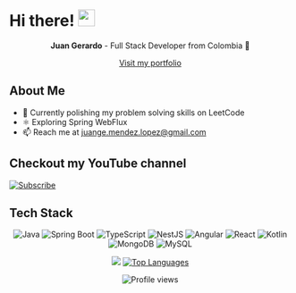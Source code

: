 # Hi there! <img src="https://raw.githubusercontent.com/MartinHeinz/MartinHeinz/master/wave.gif" width="30px"/>

<p align="center">
  <strong>Juan Gerardo</strong> - Full Stack Developer from Colombia 🚀
</p>
<p align="center">
  <a href="https://www.juan-gerardo-mendez.digital">Visit my portfolio
 </a>
</p>

## About Me
- 🌱 Currently polishing my problem solving skills on LeetCode
- ⚛️ Exploring Spring WebFlux
- 📫 Reach me at [juange.mendez.lopez@gmail.com](mailto:juange.mendez.lopez@gmail.com)
## Checkout my YouTube channel
[![Subscribe](https://img.shields.io/badge/YouTube-Subscribe-red?style=for-the-badge&logo=youtube&logoColor=white)](https://www.youtube.com/@GerardCode)

## Tech Stack
<p align="center">
  <img src="https://img.icons8.com/color/48/000000/java-coffee-cup-logo.png" alt="Java"/>
  <img src="https://img.icons8.com/color/48/000000/spring-logo.png" alt="Spring Boot"/>
  <img src="https://img.icons8.com/color/48/000000/typescript.png" alt="TypeScript"/>
  <img src="https://img.icons8.com/color/48/000000/nestjs.png" alt="NestJS"/>
  <img src="https://img.icons8.com/color/48/000000/angularjs.png" alt="Angular"/>
  <img src="https://img.icons8.com/color/48/000000/react-native.png" alt="React"/>
  <img src="https://img.icons8.com/color/48/000000/kotlin.png" alt="Kotlin"/>
  <img src="https://img.icons8.com/color/48/000000/mongodb.png" alt="MongoDB"/>
  <img src="https://img.icons8.com/fluent/50/000000/mysql-logo.png" alt="MySQL"/>
</p>

<p align="center">
  <a href="https://github.com/Jmendezzz/github-readme-stats"><img src="https://github-readme-stats.vercel.app/api?username=Jmendezzz&show_icons=true&count_private=true&theme=react&hide_border=true&bg_color=0D1117"/></a>
  <a href="https://github.com/Jmendezzz/github-readme-stats"><img alt="Top Languages" src="https://github-readme-stats.vercel.app/api/top-langs/?username=Jmendezzz&langs_count=8&count_private=true&layout=compact&theme=react&hide_border=true&bg_color=0D1117"/></a>
</p>

<p align="center">
  <img src="https://komarev.com/ghpvc/?username=Jmendezzz&color=blue" alt="Profile views"/>
</p>
